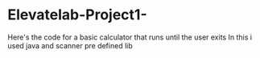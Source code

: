 # Elevatelab-Project1-
Here's the code for a basic calculator that runs until the user exits
In this i used java and scanner pre defined lib
